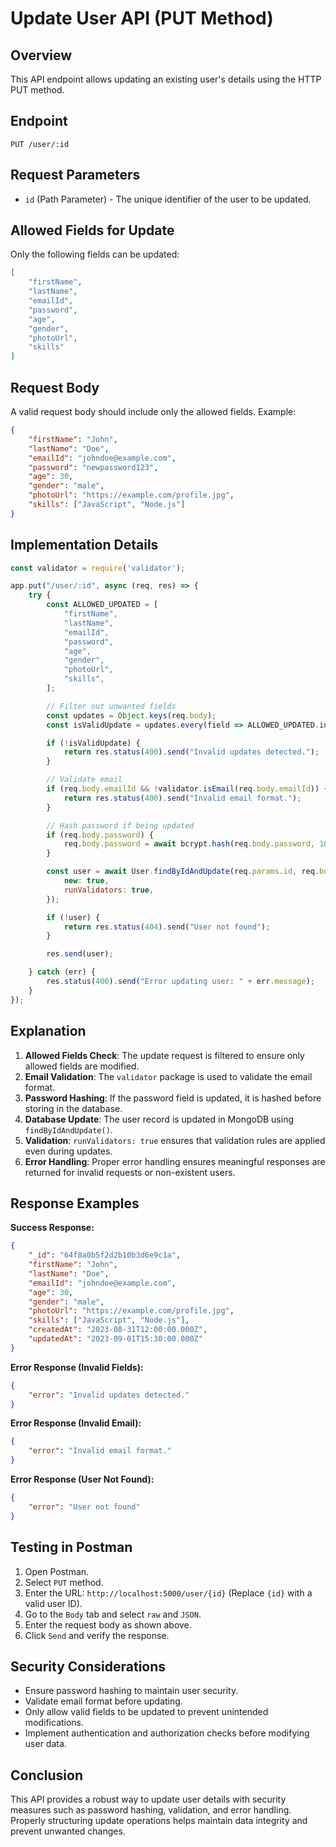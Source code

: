 # Update User API (PUT Method)

## Overview
This API endpoint allows updating an existing user's details using the HTTP PUT method.

## Endpoint
`PUT /user/:id`

## Request Parameters
- `id` (Path Parameter) - The unique identifier of the user to be updated.

## Allowed Fields for Update
Only the following fields can be updated:
```json
[
    "firstName",
    "lastName",
    "emailId",
    "password",
    "age",
    "gender",
    "photoUrl",
    "skills"
]
```

## Request Body
A valid request body should include only the allowed fields. Example:
```json
{
    "firstName": "John",
    "lastName": "Doe",
    "emailId": "johndoe@example.com",
    "password": "newpassword123",
    "age": 30,
    "gender": "male",
    "photoUrl": "https://example.com/profile.jpg",
    "skills": ["JavaScript", "Node.js"]
}
```

## Implementation Details
```javascript
const validator = require('validator');

app.put("/user/:id", async (req, res) => {
    try {
        const ALLOWED_UPDATED = [
            "firstName",
            "lastName",
            "emailId",
            "password",
            "age",
            "gender",
            "photoUrl",
            "skills",
        ];

        // Filter out unwanted fields
        const updates = Object.keys(req.body);
        const isValidUpdate = updates.every(field => ALLOWED_UPDATED.includes(field));

        if (!isValidUpdate) {
            return res.status(400).send("Invalid updates detected.");
        }

        // Validate email
        if (req.body.emailId && !validator.isEmail(req.body.emailId)) {
            return res.status(400).send("Invalid email format.");
        }

        // Hash password if being updated
        if (req.body.password) {
            req.body.password = await bcrypt.hash(req.body.password, 10);
        }

        const user = await User.findByIdAndUpdate(req.params.id, req.body, {
            new: true,
            runValidators: true,
        });

        if (!user) {
            return res.status(404).send("User not found");
        }

        res.send(user);

    } catch (err) {
        res.status(400).send("Error updating user: " + err.message);
    }
});
```

## Explanation
1. **Allowed Fields Check**: The update request is filtered to ensure only allowed fields are modified.
2. **Email Validation**: The `validator` package is used to validate the email format.
3. **Password Hashing**: If the password field is updated, it is hashed before storing in the database.
4. **Database Update**: The user record is updated in MongoDB using `findByIdAndUpdate()`.
5. **Validation**: `runValidators: true` ensures that validation rules are applied even during updates.
6. **Error Handling**: Proper error handling ensures meaningful responses are returned for invalid requests or non-existent users.

## Response Examples
**Success Response:**
```json
{
    "_id": "64f8a0b5f2d2b10b3d6e9c1a",
    "firstName": "John",
    "lastName": "Doe",
    "emailId": "johndoe@example.com",
    "age": 30,
    "gender": "male",
    "photoUrl": "https://example.com/profile.jpg",
    "skills": ["JavaScript", "Node.js"],
    "createdAt": "2023-08-31T12:00:00.000Z",
    "updatedAt": "2023-09-01T15:30:00.000Z"
}
```

**Error Response (Invalid Fields):**
```json
{
    "error": "Invalid updates detected."
}
```

**Error Response (Invalid Email):**
```json
{
    "error": "Invalid email format."
}
```

**Error Response (User Not Found):**
```json
{
    "error": "User not found"
}
```

## Testing in Postman
1. Open Postman.
2. Select `PUT` method.
3. Enter the URL: `http://localhost:5000/user/{id}` (Replace `{id}` with a valid user ID).
4. Go to the `Body` tab and select `raw` and `JSON`.
5. Enter the request body as shown above.
6. Click `Send` and verify the response.

## Security Considerations
- Ensure password hashing to maintain user security.
- Validate email format before updating.
- Only allow valid fields to be updated to prevent unintended modifications.
- Implement authentication and authorization checks before modifying user data.

## Conclusion
This API provides a robust way to update user details with security measures such as password hashing, validation, and error handling. Properly structuring update operations helps maintain data integrity and prevent unwanted changes.

